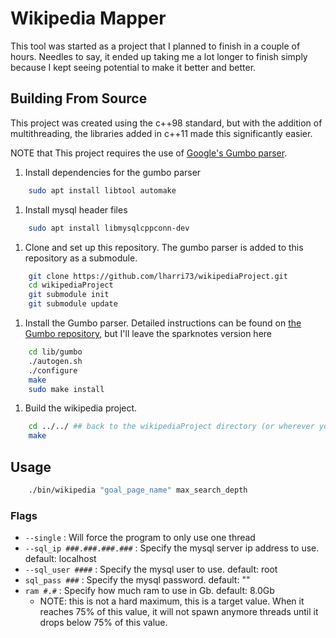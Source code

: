 # Wikipedia Mapper
This tool was started as a project that I planned to finish in a couple of 
hours. Needles to say, it ended up taking me a lot longer to finish simply 
because I kept seeing potential to make it better and better. 

## Building From Source

This project was created using the c++98 standard, but with the addition of multithreading, the libraries added in c++11 made this significantly easier. 

NOTE that This project requires the use of [Google's Gumbo parser](https://github.com/google/gumbo-parser). 

1. Install dependencies for the gumbo parser

```bash
    sudo apt install libtool automake
```
1. Install mysql header files

```bash
    sudo apt install libmysqlcppconn-dev
```
1. Clone and set up this repository. The gumbo parser is added to this 
repository as a submodule. 

```bash
    git clone https://github.com/lharri73/wikipediaProject.git
    cd wikipediaProject
    git submodule init
    git submodule update
```
1. Install the Gumbo parser. Detailed instructions can be found on [the 
Gumbo repository](https://github.com/google/gumbo-parser), but I'll leave the sparknotes version here

```bash
    cd lib/gumbo
    ./autogen.sh
    ./configure
    make
    sudo make install
```
1. Build the wikipedia project. 
```bash
    cd ../../ ## back to the wikipediaProject directory (or wherever you cloned the repo to)
    make
```

## Usage

```bash
    ./bin/wikipedia "goal_page_name" max_search_depth
```

### Flags
- `--single` : Will force the program to only use one thread
- `--sql_ip ###.###.###.###` : Specify the mysql server ip address to use. default: localhost
- `--sql_user ####` : Specify the mysql user to use. default: root
- `sql_pass ###` : Specify the mysql password. default: ""
- `ram #.#` : Specify how much ram to use in Gb. default: 8.0Gb
  - NOTE: this is not a hard maximum, this is a target value. When it reaches 75% of this value, it will not spawn anymore threads until it drops below 75% of this value. 

